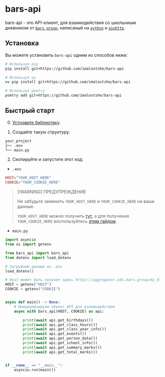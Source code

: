 # bars-api

bars-api - это API-клиент, для взаимодействия со школьниым дневником от [`bars group`](https://bars.group), написаный на [`python`](https://python.org) и [`aiohttp`](https://github.com/aio-libs/aiohttp).

## Установка

Вы можете установить `bars-api` одним из способов ниже:

``` bash
# Используя pip
pip install git+https://github.com/imalostshe/bars-api

# Используя uv
uv pip install git+https://github.com/imalostshe/bars-api

# Используя poetry
poetry add git+https://github.com/imalostshe/bars-api
```

## Быстрый старт

0. [Устновите библиотеку](#установка).

1. Создайте такую структуру:

```bash
your_project
├── .env
└── main.py
```

2. Скопируйте и запустите этот код:

- `.env`

``` toml
HOST="YOUR_HOST_HERE"
COOKIE="YOUR_COOKIE_HERE"
```

> [!WARNING] ПРЕДУПРЕЖДЕНИЕ
>
> Не забудьте заменить `YOUR_HOST_HERE` и `YOUR_COOKIE_HERE`
> на ваши данные.
>
> `YOUR_HOST_HERE` можно получить
> [тут](https://aggregator.edu.bars.group/my_diary),
> а для получения `YOUR_COOKIE_HERE` воспользуйтесь
> [этим гайдом](https://telegra.ph/Instrukciya-po-registracii-v-bote-04-25).

- `main.py`

```python
import asyncio
from os import getenv

from bars_api import bars_api
from dotenv import load_dotenv

# Загружаем данные из .env
load_dotenv()

# Host может быть получен здесь https://aggregator.edu.bars.group/my_diary
HOST = getenv("HOST")
COOKIE = getenv("COOKIE")


async def main() -> None:
    # Инициализируем объект API для взаимодействия
    async with bars_api(HOST, COOKIE) as api:

        print(await api.get_birthdays())
        print(await api.get_class_hours())
        print(await api.get_class_year_info())
        print(await api.get_events())
        print(await api.get_person_data())
        print(await api.get_school_info())
        print(await api.get_summary_marks())
        print(await api.get_total_marks())


if __name__ == "__main__":
    asyncio.run(main())
```

